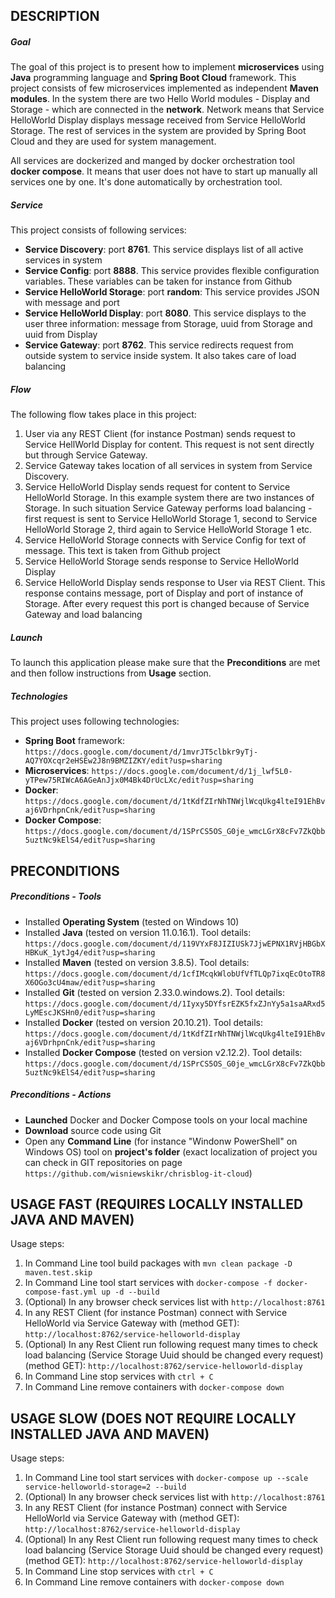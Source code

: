 DESCRIPTION
-----------

##### Goal
The goal of this project is to present how to implement **microservices** using **Java** programming language and **Spring Boot Cloud** framework. This project consists of few microservices implemented as independent **Maven modules**. In the system there are two Hello World modules - Display and Storage - which are connected in the **network**. Network means that Service HelloWorld Display displays message received from Service HelloWorld Storage. The rest of services in the system are provided by Spring Boot Cloud and they are used for system management.

All services are dockerized and manged by docker orchestration tool **docker compose**. It means that user does not have to start up manually all services one by one. It's done automatically by orchestration tool. 

##### Service
This project consists of following services:
* **Service Discovery**: port **8761**. This service displays list of all active services in system
* **Service Config**: port **8888**. This service provides flexible configuration variables. These variables can be taken for instance from Github
* **Service HelloWorld Storage**: port **random**: This service provides JSON with message and port
* **Service HelloWorld Display**: port **8080**. This service displays to the user three information: message from Storage, uuid from Storage and uuid from Display
* **Service Gateway**: port **8762**. This service redirects request from outside system to service inside system. It also takes care of load balancing

##### Flow
The following flow takes place in this project:
1. User via any REST Client (for instance Postman) sends request to Service HellWorld Display for content. This request is not sent directly but through Service Gateway. 
1. Service Gateway takes location of all services in system from Service Discovery.
1. Service HelloWorld Display sends request for content to Service HelloWorld Storage. In this example system there are two instances of Storage. In such situation Service Gateway performs load balancing - first request is sent to Service HelloWorld Storage 1, second to Service HelloWorld Storage 2, third again to Service HelloWorld Storage 1 etc. 
1. Service HelloWorld Storage connects with Service Config for text of message. This text is taken from Github project
1. Service HelloWorld Storage sends response to Service HelloWorld Display
1. Service HelloWorld Display sends response to User via REST Client. This response contains message, port of Display and port of instance of Storage. 
After every request this port is changed because of Service Gateway and load balancing

##### Launch
To launch this application please make sure that the **Preconditions** are met and then follow instructions from **Usage** section.

##### Technologies
This project uses following technologies:
* **Spring Boot** framework: `https://docs.google.com/document/d/1mvrJT5clbkr9yTj-AQ7YOXcqr2eHSEw2J8n9BMZIZKY/edit?usp=sharing`
* **Microservices**: `https://docs.google.com/document/d/1j_lwf5L0-yTPew75RIWcA6AGeAnJjx0M4Bk4DrUcLXc/edit?usp=sharing`
* **Docker**: `https://docs.google.com/document/d/1tKdfZIrNhTNWjlWcqUkg4lteI91EhBvaj6VDrhpnCnk/edit?usp=sharing`
* **Docker Compose**: `https://docs.google.com/document/d/1SPrCS5OS_G0je_wmcLGrX8cFv7ZkQbb5uztNc9kElS4/edit?usp=sharing`


PRECONDITIONS
-------------

##### Preconditions - Tools
* Installed **Operating System** (tested on Windows 10)
* Installed **Java** (tested on version 11.0.16.1). Tool details: `https://docs.google.com/document/d/119VYxF8JIZIUSk7JjwEPNX1RVjHBGbXHBKuK_1ytJg4/edit?usp=sharing`
* Installed **Maven** (tested on version 3.8.5). Tool details: `https://docs.google.com/document/d/1cfIMcqkWlobUfVfTLQp7ixqEcOtoTR8X6OGo3cU4maw/edit?usp=sharing`
* Installed **Git** (tested on version 2.33.0.windows.2). Tool details: `https://docs.google.com/document/d/1Iyxy5DYfsrEZK5fxZJnYy5a1saARxd5LyMEscJKSHn0/edit?usp=sharing`
* Installed **Docker** (tested on version 20.10.21). Tool details: `https://docs.google.com/document/d/1tKdfZIrNhTNWjlWcqUkg4lteI91EhBvaj6VDrhpnCnk/edit?usp=sharing`
* Installed **Docker Compose** (tested on version v2.12.2). Tool details: `https://docs.google.com/document/d/1SPrCS5OS_G0je_wmcLGrX8cFv7ZkQbb5uztNc9kElS4/edit?usp=sharing`

##### Preconditions - Actions
* **Launched** Docker and Docker Compose tools on your local machine
* **Download** source code using Git 
* Open any **Command Line** (for instance "Windonw PowerShell" on Windows OS) tool on **project's folder** (exact localization of project you can check in GIT repositories on page `https://github.com/wisniewskikr/chrisblog-it-cloud`)


USAGE FAST (REQUIRES LOCALLY INSTALLED JAVA AND MAVEN)
------------------------------------------------------

Usage steps:
1. In Command Line tool build packages with `mvn clean package -D maven.test.skip`
1. In Command Line tool start services with `docker-compose -f docker-compose-fast.yml up -d --build`
1. (Optional) In any browser check services list with `http://localhost:8761`
1. In any REST Client (for instance Postman) connect with Service HelloWorld via Service Gateway with (method GET): `http://localhost:8762/service-helloworld-display`
1. (Optional) In any Rest Client run following request many times to check load balancing (Service Storage Uuid should be changed every request) (method GET): `http://localhost:8762/service-helloworld-display`
1. In Command Line stop services with `ctrl + C`
1. In Command Line remove containers with `docker-compose down`


USAGE SLOW (DOES NOT REQUIRE LOCALLY INSTALLED JAVA AND MAVEN)
------------------------------------------------------

Usage steps:
1. In Command Line tool start services with `docker-compose up --scale service-helloworld-storage=2 --build`
1. (Optional) In any browser check services list with `http://localhost:8761`
1. In any REST Client (for instance Postman) connect with Service HelloWorld via Service Gateway with (method GET): `http://localhost:8762/service-helloworld-display`
1. (Optional) In any Rest Client run following request many times to check load balancing (Service Storage Uuid should be changed every request) (method GET): `http://localhost:8762/service-helloworld-display`
1. In Command Line stop services with `ctrl + C`
1. In Command Line remove containers with `docker-compose down`